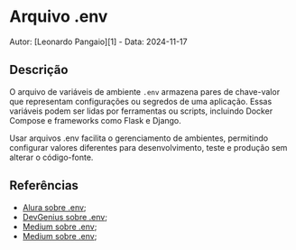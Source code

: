 # Arquivo .env

Autor: [Leonardo Pangaio][1] - Data: 2024-11-17

## Descrição

O arquivo de variáveis de ambiente `.env` armazena pares de chave-valor que representam configurações ou segredos de uma aplicação. Essas variáveis podem ser lidas por ferramentas ou scripts, incluindo Docker Compose e frameworks como Flask e Django.

Usar arquivos .env facilita o gerenciamento de ambientes, permitindo configurar valores diferentes para desenvolvimento, teste e produção sem alterar o código-fonte.

## Referências

- [Alura sobre .env](https://www.alura.com.br/artigos/dotenv-gerenciando-variaveis-ambiente);
- [DevGenius sobre .env](https://blog.devgenius.io/why-a-env-7b4a79ba689);
- [Medium sobre .env](https://medium.com/@learn_with_ari/what-is-a-env-file-1fc8045b6d57);
- [Medium sobre .env](https://medium.com/@sujathamudadla1213/what-is-the-use-of-env-8d6b3eb94843);